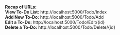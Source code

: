 **Recap of URLs:**  
**View To-Do List:** http://localhost:5000/Todo/Index  
**Add New To-Do:** http://localhost:5000/Todo/Add  
**Edit a To-Do:** http://localhost:5000/Todo/Edit/{id}  
**Delete a To-Do:** http://localhost:5000/Todo/Delete/{id}  

